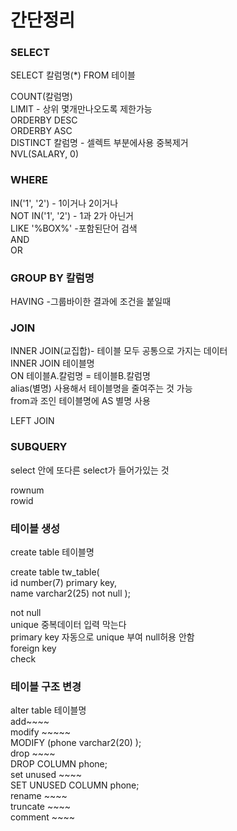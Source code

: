 # 간단정리

### SELECT
SELECT 칼럼명(*) FROM 테이블   

COUNT(칼럼명)  
LIMIT - 상위 몇개만나오도록 제한가능  
ORDERBY DESC  
ORDERBY ASC  
DISTINCT 칼럼명 - 셀렉트 부분에사용 중복제거  
NVL(SALARY, 0)

### WHERE

IN('1', '2') - 1이거나 2이거나  
NOT IN('1', '2') - 1과 2가 아닌거  
LIKE '%BOX%' -포함된단어 검색  
AND   
OR  

### GROUP BY 칼럼명
HAVING -그룹바이한 결과에 조건을 붙일때  

### JOIN

INNER JOIN(교집합)- 테이블 모두 공통으로 가지는 데이터  
INNER JOIN 테이블명  
ON 테이블A.칼럼명 = 테이블B.칼럼명  
alias(별명) 사용해서 테이블명을 줄여주는 것 가능  
from과 조인 테이블명에 AS 별명 사용  

LEFT JOIN


### SUBQUERY
select 안에 또다른 select가 들어가있는 것



rownum  
rowid  


### 테이블 생성
create table 테이블명  

create table tw_table(  
id number(7) primary key,  
name varchar2(25) not null );  

not null   
unique 중복데이터 입력 막는다  
primary key 자동으로 unique 부여 null허용 안함  
foreign key   
check  

### 테이블 구조 변경  
alter table 테이블명  
add~~~~  
modify ~~~~~  
MODIFY (phone varchar2(20) );  
drop ~~~~    
DROP COLUMN phone;  
set unused ~~~~  
SET UNUSED  COLUMN phone;  
rename ~~~~  
truncate ~~~~  
comment ~~~~  
